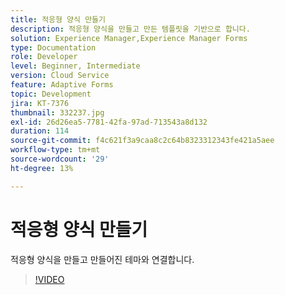 ```yaml
---
title: 적응형 양식 만들기
description: 적응형 양식을 만들고 만든 템플릿을 기반으로 합니다.
solution: Experience Manager,Experience Manager Forms
type: Documentation
role: Developer
level: Beginner, Intermediate
version: Cloud Service
feature: Adaptive Forms
topic: Development
jira: KT-7376
thumbnail: 332237.jpg
exl-id: 26d26ea5-7781-42fa-97ad-713543a8d132
duration: 114
source-git-commit: f4c621f3a9caa8c2c64b8323312343fe421a5aee
workflow-type: tm+mt
source-wordcount: '29'
ht-degree: 13%

---
```


# 적응형 양식 만들기

적응형 양식을 만들고 만들어진 테마와 연결합니다.

>[!VIDEO](https://video.tv.adobe.com/v/332237?quality=12&learn=on)
